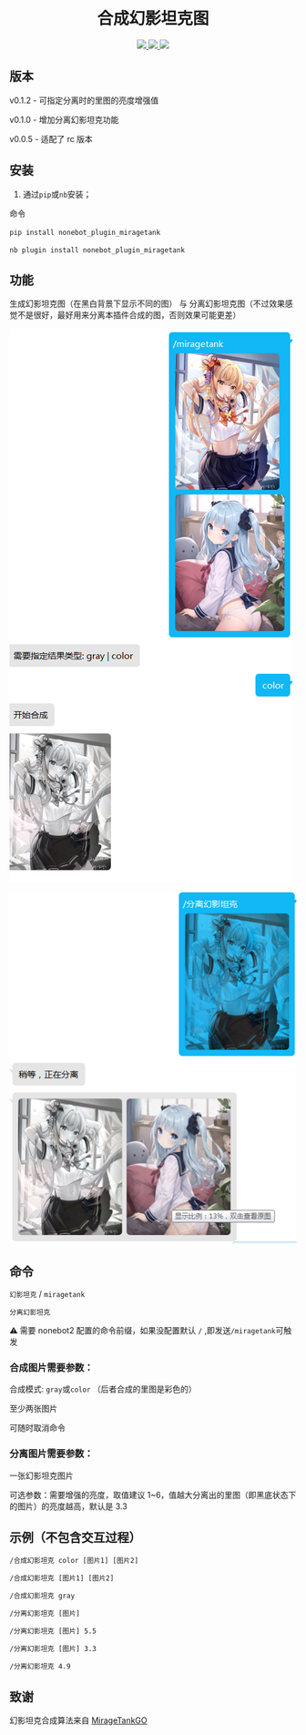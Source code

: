 <div align="center">

# 合成幻影坦克图

</div>

<p align="center">
  
  <a href="https://github.com/RafuiiChan/nonebot_plugin_miragetank/blob/main/LICENSE">
    <img src="https://img.shields.io/badge/license-GPL-informational">
  </a>
  
  <a href="https://github.com/nonebot/nonebot2">
    <img src="https://img.shields.io/badge/nonebot2-2.0.0rc1-green">
  </a>
  
  <a href="">
    <img src="https://img.shields.io/badge/release-v0.1.2-orange">
  </a>
  
</p>
</p>

## 版本

v0.1.2  - 可指定分离时的里图的亮度增强值

v0.1.0  - 增加分离幻影坦克功能

v0.0.5  - 适配了 rc 版本



## 安装

1. 通过`pip`或`nb`安装；

命令

`pip install nonebot_plugin_miragetank`

`nb plugin install nonebot_plugin_miragetank`

## 功能

生成幻影坦克图（在黑白背景下显示不同的图） 与 分离幻影坦克图（不过效果感觉不是很好，最好用来分离本插件合成的图，否则效果可能更差）

![image](./img/test1.png)

![image](./img/test2.png)


## 命令

`幻影坦克` / `miragetank`

`分离幻影坦克`

⚠ 需要 nonebot2 配置的命令前缀，如果没配置默认 `/` ,即发送`/miragetank`可触发

### 合成图片需要参数：
合成模式: `gray`或`color` （后者合成的里图是彩色的）

至少两张图片

可随时取消命令

### 分离图片需要参数：
一张幻影坦克图片

可选参数：需要增强的亮度，取值建议 1~6，值越大分离出的里图（即黑底状态下的图片）的亮度越高，默认是 3.3 

## 示例（不包含交互过程）
`/合成幻影坦克 color [图片1] [图片2]`

`/合成幻影坦克 [图片1] [图片2]`

`/合成幻影坦克 gray`

`/分离幻影坦克 [图片]`

`/分离幻影坦克 [图片] 5.5`

`/分离幻影坦克 [图片] 3.3`

`/分离幻影坦克 4.9`


## 致谢
幻影坦克合成算法来自 [MirageTankGO](https://github.com/Aloxaf/MirageTankGo)

